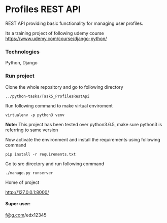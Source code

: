 # Profiles REST API

REST API  providing basic functionality for managing user profiles.

Its a training project of following udemy course
https://www.udemy.com/course/django-python/

### Technologies
Python, Django

### Run project

Clone the whole repository and go to following directory

`../python-tasks/Task5_ProfilesRestApi`

Run following command to make virtual enviroment

`virtualenv -p python3 venv`

**Note:** This project has been tested over python3.6.5, make sure python3 is referring to same version

Now activate the environment and install the requirements using following command

`pip install -r requirements.txt`

Go to src directory and run following command

`./manage.py runserver` 

Home of project

http://127.0.0.1:8000/

#### Super user:

f@g.com/edx12345
